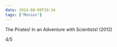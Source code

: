```yaml
---
date: 2024-08-09T19:34
tags: ["Movies"]
---
```

The Pirates! In an Adventure with Scientists! (2012)

4/5
